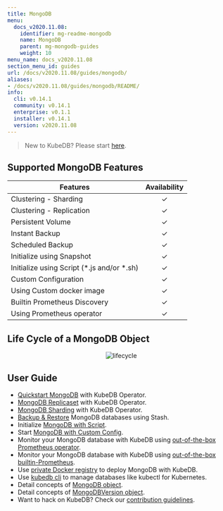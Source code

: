 ```yaml
---
title: MongoDB
menu:
  docs_v2020.11.08:
    identifier: mg-readme-mongodb
    name: MongoDB
    parent: mg-mongodb-guides
    weight: 10
menu_name: docs_v2020.11.08
section_menu_id: guides
url: /docs/v2020.11.08/guides/mongodb/
aliases:
- /docs/v2020.11.08/guides/mongodb/README/
info:
  cli: v0.14.1
  community: v0.14.1
  enterprise: v0.1.1
  installer: v0.14.1
  version: v2020.11.08
---
```


> New to KubeDB? Please start [here](/docs/v2020.11.08/README).

## Supported MongoDB Features

| Features                                     | Availability |
| -------------------------------------------- | :----------: |
| Clustering - Sharding                        |   &#10003;   |
| Clustering - Replication                     |   &#10003;   |
| Persistent Volume                            |   &#10003;   |
| Instant Backup                               |   &#10003;   |
| Scheduled Backup                             |   &#10003;   |
| Initialize using Snapshot                    |   &#10003;   |
| Initialize using Script (\*.js and/or \*.sh) |   &#10003;   |
| Custom Configuration                         |   &#10003;   |
| Using Custom docker image                    |   &#10003;   |
| Builtin Prometheus Discovery                 |   &#10003;   |
| Using Prometheus operator                    |   &#10003;   |

## Life Cycle of a MongoDB Object

<p align="center">
  <img alt="lifecycle"  src="/docs/v2020.11.08/images/mongodb/mgo-lifecycle.png">
</p>

## User Guide

- [Quickstart MongoDB](/docs/v2020.11.08/guides/mongodb/quickstart/quickstart) with KubeDB Operator.
- [MongoDB Replicaset](/docs/v2020.11.08/guides/mongodb/clustering/replicaset) with KubeDB Operator.
- [MongoDB Sharding](/docs/v2020.11.08/guides/mongodb/clustering/sharding) with KubeDB Operator.
- [Backup & Restore](/docs/v2020.11.08/guides/mongodb/backup/stash) MongoDB databases using Stash.
- Initialize [MongoDB with Script](/docs/v2020.11.08/guides/mongodb/initialization/using-script).
- Start [MongoDB with Custom Config](/docs/v2020.11.08/guides/mongodb/configuration/using-config-file).
- Monitor your MongoDB database with KubeDB using [out-of-the-box Prometheus operator](/docs/v2020.11.08/guides/mongodb/monitoring/using-prometheus-operator).
- Monitor your MongoDB database with KubeDB using [out-of-the-box builtin-Prometheus](/docs/v2020.11.08/guides/mongodb/monitoring/using-builtin-prometheus).
- Use [private Docker registry](/docs/v2020.11.08/guides/mongodb/private-registry/using-private-registry) to deploy MongoDB with KubeDB.
- Use [kubedb cli](/docs/v2020.11.08/guides/mongodb/cli/cli) to manage databases like kubectl for Kubernetes.
- Detail concepts of [MongoDB object](/docs/v2020.11.08/guides/mongodb/concepts/mongodb).
- Detail concepts of [MongoDBVersion object](/docs/v2020.11.08/guides/mongodb/concepts/catalog).
- Want to hack on KubeDB? Check our [contribution guidelines](/docs/v2020.11.08/CONTRIBUTING).
